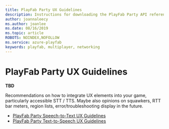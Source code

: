 ```yaml
---
title: PlayFab Party UX Guidelines
description: Instructions for downloading the PlayFab Party API reference documentation.
author: joannaleecy
ms.author: joanlee
ms.date: 08/16/2019
ms.topic: article
ROBOTS: NOINDEX,NOFOLLOW
ms.service: azure-playfab
keywords: playfab, multiplayer, networking
---
```

# PlayFab Party UX Guidelines

**TBD**

Recommendations on how to integrate UX elements into your game, particularly accessible STT / TTS.
Maybe also opinions on squawkers, RTT bar meters, region lists, error/troubleshooting display in the future.

* [PlayFab Party Speech-to-Text UX Guidelines](party-speech-to-text-ux-guidelines.md)
* [PlayFab Party Text-to-Speech UX Guidelines](party-text-to-speech-ux-guidelines.md)


